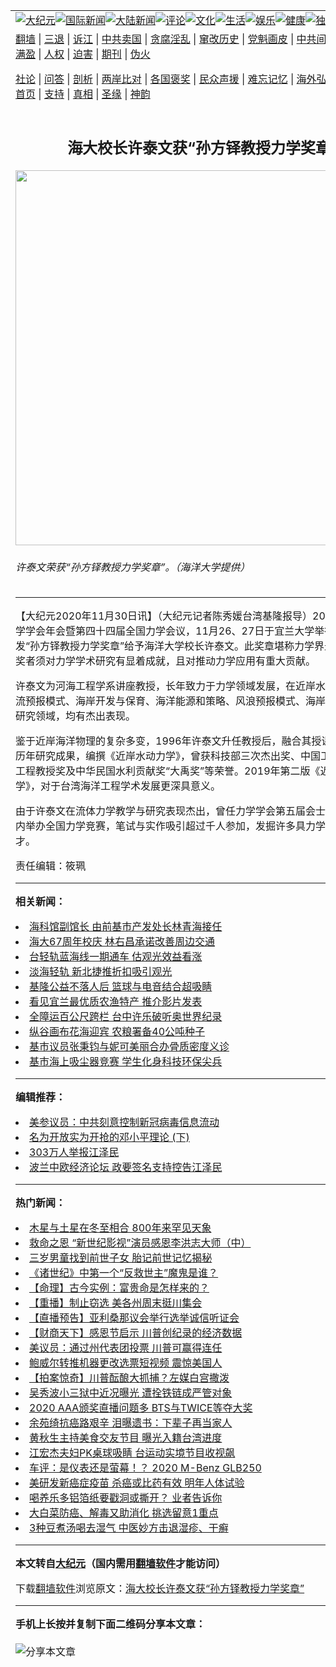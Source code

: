 <a name="1" id="1" target="_blank"></a><span id="1"></span>
<table align=center border="0"><tr><td colspan="2" VALIGN=TOP><a href="https://github.com/oesaqp3717/djy/blob/master/gb/nsc413.md#1"><img src="https://raw.githubusercontent.com/oesaqp3717/www/master/t/djy/1.jpg" title="大纪元"></a><a href="https://github.com/oesaqp3717/djy/blob/master/gb/n24hr.md#1"><img src="https://raw.githubusercontent.com/oesaqp3717/www/master/t/djy/3.jpg" title="国际新闻"></a><a href="https://github.com/oesaqp3717/djy/blob/master/gb/nsc413.md#1"><img src="https://raw.githubusercontent.com/oesaqp3717/www/master/t/djy/4.jpg" title="大陆新闻"></a><a href="https://github.com/oesaqp3717/djy/blob/master/gb/news392.md#1"><img src="https://raw.githubusercontent.com/oesaqp3717/www/master/t/djy/5.jpg" title="评论"></a><a href="https://github.com/oesaqp3717/djy/blob/master/gb/news2007.md#1"><img src="https://raw.githubusercontent.com/oesaqp3717/www/master/t/djy/6.jpg" title="文化"></a><a href="https://github.com/oesaqp3717/djy/blob/master/gb/news2008.md#1"><img src="https://raw.githubusercontent.com/oesaqp3717/www/master/t/djy/7.jpg" title="生活"></a><a href="https://github.com/oesaqp3717/djy/blob/master/gb/ncyule.md#1"><img src="https://raw.githubusercontent.com/oesaqp3717/www/master/t/djy/8.jpg" title="娱乐"></a><a href="https://github.com/oesaqp3717/djy/blob/master/gb/nsc1002.md#1"><img src="https://raw.githubusercontent.com/oesaqp3717/www/master/t/djy/9.jpg" title="健康"><a href="https://github.com/oesaqp3717/djy/blob/master/gb/nf6092.md#1"><img src="https://raw.githubusercontent.com/oesaqp3717/www/master/t/djy/10a.jpg" title="独家"></a><a href="https://github.com/oesaqp3717/djy/blob/master/gb/nf4514.md#1"><img src="https://raw.githubusercontent.com/oesaqp3717/www/master/t/djy/12a.jpg" title="头条"></a></td></tr>
<tr><td colspan="2" VALIGN=TOP><a target="_blank" href="https://github.com/oesaqp3717/www/blob/master/README.md?zsrh#1">翻墙</a> | <a target="_blank" href="https://github.com/oesaqp3717/djy/blob/master/gb/nf5657.md#1">三退</a> | <a target="_blank" href="https://github.com/oesaqp3717/djy/blob/master/gb/nf6124.md#1">诉江</a> | <a target="_blank" href="https://github.com/oesaqp3717/djy/blob/master/gb/nf1176117.md#1">中共卖国</a> | <a target="_blank" href="https://github.com/oesaqp3717/djy/blob/master/gb/nf5773.md#1">贪腐淫乱</a> | <a target="_blank" href="https://github.com/oesaqp3717/djy/blob/master/gb/nf1176115.md#1">窜改历史</a> | <a target="_blank" href="https://github.com/oesaqp3717/djy/blob/master/gb/nf1176107.md#1">党魁画皮</a> | <a target="_blank" href="https://github.com/oesaqp3717/djy/blob/master/gb/nf1320400.md#1">中共间谍</a> | <a target="_blank" href="https://github.com/oesaqp3717/djy/blob/master/gb/nf1176114.md#1">破坏传统</a> | <a target="_blank" href="https://github.com/oesaqp3717/ntdtv/blob/master/gb/prog447_1.md#1">恶贯满盈</a> | <a target="_blank" href="https://github.com/oesaqp3717/djy/blob/master/gb/ncid278.md#1">人权</a> | <a target="_blank" href="https://github.com/oesaqp3717/djy/blob/master/gb/nf1176111.md#1">迫害</a> | <a target="_blank" href="https://gitlab.com/szzdlab/mh-qikan/blob/master/README.md#1">期刊</a> | <a target="_blank" href="https://github.com/oesaqp3717/djy/blob/master/gb/nf5562.md#1">伪火</a></p><p><a target="_blank" href="https://github.com/oesaqp3717/djy/blob/master/gb/9p.md#1">社论</a> | <a target="_blank" href="https://github.com/oesaqp3717/djy/blob/master/gb/nf4378.md#1">问答</a> | <a target="_blank" href="https://github.com/oesaqp3717/djy/blob/master/gb/nf5792.md#1">剖析</a> | <a target="_blank" href="https://github.com/oesaqp3717/djy/blob/master/gb/nf5735.md#1">两岸比对</a> | <a target="_blank" href="https://github.com/oesaqp3717/djy/blob/master/gb/nf6119.md#1">各国褒奖</a> | <a target="_blank" href="https://github.com/oesaqp3717/djy/blob/master/gb/nf6120.md#1">民众声援</a> | <a target="_blank" href="https://github.com/oesaqp3717/djy/blob/master/gb/nf1188594.md#1">难忘记忆</a> | <a target="_blank" href="https://github.com/oesaqp3717/djy/blob/master/gb/nf3180.md#1">海外弘传</a> | <a target="_blank" href="https://github.com/oesaqp3717/djy/blob/master/gb/nf5410.md#1">万人上访</a> | <a target="_blank" href="https://github.com/oesaqp3717/www/blob/master/README.md?zsrh#1">平台首页</a> | <a target="_blank" href="https://github.com/oesaqp3717/djy/blob/master/gb/nf4386.md#1">支持</a> | <a target="_blank" href="https://github.com/oesaqp3717/djy/blob/master/gb/nf4389.md#1">真相</a> | <a target="_blank" href="https://github.com/oesaqp3717/djy/blob/master/gb/nf5790.md#1">圣缘</a> | <a target="_blank" href="https://github.com/oesaqp3717/djy/blob/master/gb/nf4786.md#1">神韵</a></td></tr>
<tr><td VALIGN=TOP width="626"><h2 align=center>海大校长许泰文获“孙方铎教授力学奖章”</h2>
<img width="600" src="https://i.epochtimes.com/assets/uploads/2020/11/471901-600x400.jpg" />
<h6>许泰文荣获“孙方铎教授力学奖章”。（海洋大学提供）
</h6>
<hr>
<p>【大纪元2020年11月30日讯】（大纪元记者陈秀媛台湾基隆报导）2020中华民国力学学会年会暨第四十四届全国力学会议，11月26、27日于宜兰大学举行，会中颁发“孙方铎教授力学奖章”给予<ahref="https://github.com/oesaqp3717/djy/blob/master/gb/tag/%E6%B5%B7%E6%B4%8B%E5%A4%A7%E5%AD%A6.md#1">海洋大学</a>校长许泰文。此奖章堪称力学界最高荣誉，获奖者须对力学学术研究有显着成就，且对推动力学应用有重大贡献。</p>
<p>许泰文为河海工程学系讲座教授，长年致力于力学领域发展，在近岸水动力学、波潮流预报模式、海岸开发与保育、海洋能源和策略、风浪预报模式、海岸与地形变迁等研究领域，均有杰出表现。</p>
<p>鉴于近岸海洋物理的复杂多变，1996年许泰文升任教授后，融合其授课教材内容与历年研究成果，编撰《近岸水动力学》，曾获科技部三次杰出奖、中国工程师学会杰出工程教授奖及中华民国水利贡献奖“大禹奖”等荣誉。2019年第二版《近岸水动力学》，对于台湾海洋工程学术发展更深具意义。</p>
<p>由于许泰文在流体力学教学与研究表现杰出，曾任力学学会第五届会士及秘书长，任内举办全国力学竞赛，笔试与实作吸引超过千人参加，发掘许多具力学潜力的优秀人才。</p>
<p>责任编辑：筱珮</p>

<hr>


<strong>相关新闻：</strong>
<li><a href="https://github.com/oesaqp3717/djy/blob/master/gb/20/10/12/n12470067.md#1">海科馆副馆长  由前基市产发处长林青海接任</a></li>
<li><a href="https://github.com/oesaqp3717/djy/blob/master/gb/20/10/17/n12482676.md#1">海大67周年校庆 林右昌承诺改善周边交通</a></li>
<li><a href="https://github.com/oesaqp3717/djy/blob/master/gb/20/11/15/n12550873.md#1">台轻轨蓝海线一期通车 估观光效益看涨</a></li>
<li><a href="https://github.com/oesaqp3717/djy/blob/master/gb/20/11/19/n12561155.md#1">淡海轻轨 新北捷推折扣吸引观光</a></li>
<li><a href="https://github.com/oesaqp3717/djy/blob/master/gb/20/11/20/n12563347.md#1">基隆公益不落人后 篮球与电音结合超吸睛</a></li>
<li><a href="https://github.com/oesaqp3717/djy/blob/master/gb/20/11/30/n12584994.md#1">看见宜兰最优质农渔特产 推介影片发表</a></li>
<li><a href="https://github.com/oesaqp3717/djy/blob/master/gb/20/11/29/n12583223.md#1">全障运百公尺跨栏 台中许乐破听奥世界纪录</a></li>
<li><a href="https://github.com/oesaqp3717/djy/blob/master/gb/20/11/29/n12583124.md#1">纵谷画布花海迎宾 农粮署备40公吨种子</a></li>
<li><a href="https://github.com/oesaqp3717/djy/blob/master/gb/20/11/29/n12583056.md#1">基市议员张秉钧与妮可美丽合办骨质密度义诊</a></li>
<li><a href="https://github.com/oesaqp3717/djy/blob/master/gb/20/11/29/n12583014.md#1">基市海上吸尘器竞赛  学生化身科技环保尖兵</a></li>
<hr>


<strong>编辑推荐：</strong>
<li><a href="https://github.com/onzhi266/djy/blob/master/gb/20/2/22/n11887949.md#1">美参议员：中共刻意控制新冠病毒信息流动</a></li>
<li><a href="https://github.com/tsiac2612/djy/blob/master/gb/18/3/2/n10185925.md#1" target="_blank">名为开放实为开抢的邓小平理论 (下)</a></li><li><a href="https://github.com/oesaqp3717/djy/blob/master/gb/18/12/9/n10900044.md?dfh#1" target="_blank">303万人举报江泽民</a></li><li><a href="https://github.com/tsiac2612/djy/blob/master/gb/18/9/11/n10706291.md#1" target="_blank">波兰中欧经济论坛 政要签名支持控告江泽民</a></li>
<hr>

<strong>热门新闻：</strong>
<li><a href="https://github.com/oesaqp3717/djy/blob/master/gb/20/11/26/n12576644.md#1">木星与土星在冬至相合 800年来罕见天象</a></li>
<li><a href="https://github.com/oesaqp3717/djy/blob/master/gb/20/11/25/n12575381.md#1">救命之恩 “新世纪影视”演员感恩李洪志大师（中）</a></li>
<li><a href="https://github.com/oesaqp3717/djy/blob/master/gb/20/11/2/n12519137.md#1">三岁男童找到前世子女  胎记前世记忆揭秘</a></li>
<li><a href="https://github.com/oesaqp3717/djy/blob/master/gb/20/11/20/n12563807.md#1">《诸世纪》中第一个“反救世主”魔鬼是谁？</a></li>
<li><a href="https://github.com/oesaqp3717/djy/blob/master/gb/20/10/27/n12504603.md#1">【命理】古今实例：富贵命是怎样来的？</a></li>
<li><a href="https://github.com/oesaqp3717/djy/blob/master/gb/20/11/26/n12577815.md#1">【重播】制止窃选 美各州周末挺川集会</a></li>
<li><a href="https://github.com/oesaqp3717/djy/blob/master/gb/20/11/28/n12582063.md#1">【直播预告】亚利桑那议会举行选举诚信听证会</a></li>
<li><a href="https://github.com/oesaqp3717/djy/blob/master/gb/20/11/28/n12581710.md#1">【财商天下】感恩节启示 川普创纪录的经济数据</a></li>
<li><a href="https://github.com/oesaqp3717/djy/blob/master/gb/20/11/28/n12580663.md#1">美议员：通过州代表团投票 川普可赢得连任</a></li>
<li><a href="https://github.com/oesaqp3717/djy/blob/master/gb/20/11/28/n12581024.md#1">鲍威尔转推机器更改选票短视频 震惊美国人</a></li>
<li><a href="https://github.com/oesaqp3717/djy/blob/master/gb/20/11/28/n12581019.md#1">【拍案惊奇】川普酝酿大抓捕？左媒白宫撒泼</a></li>
<li><a href="https://github.com/oesaqp3717/djy/blob/master/gb/20/11/27/n12580299.md#1">吴秀波小三狱中近况曝光 遭拴铁链成严管对象</a></li>
<li><a href="https://github.com/oesaqp3717/djy/blob/master/gb/20/11/28/n12581592.md#1">2020 AAA颁奖直播问题多 BTS与TWICE等夺大奖</a></li>
<li><a href="https://github.com/oesaqp3717/djy/blob/master/gb/20/11/27/n12579270.md#1">余苑绮抗癌路艰辛 泪曝遗书：下辈子再当家人</a></li>
<li><a href="https://github.com/oesaqp3717/djy/blob/master/gb/20/11/27/n12580607.md#1">黄秋生主持美食交友节目 曝光入籍台湾进度</a></li>
<li><a href="https://github.com/oesaqp3717/djy/blob/master/gb/20/11/27/n12579399.md#1">江宏杰夫妇PK桌球吸睛 台运动实境节目收视飙</a></li>
<li><a href="https://github.com/oesaqp3717/djy/blob/master/gb/20/11/28/n12580877.md#1">车评：是仪表还是萤幕！？ 2020 M-Benz GLB250</a></li>
<li><a href="https://github.com/oesaqp3717/djy/blob/master/gb/20/11/24/n12572282.md#1">美研发新癌症疫苗 杀癌或比药有效 明年人体试验</a></li>
<li><a href="https://github.com/oesaqp3717/djy/blob/master/gb/20/11/29/n12582680.md#1">喝养乐多铝箔纸要戳洞或撕开？ 业者告诉你</a></li>
<li><a href="https://github.com/oesaqp3717/djy/blob/master/gb/20/11/25/n12574800.md#1">大白菜防癌、解毒又助消化 挑选留意1重点</a></li>
<li><a href="https://github.com/oesaqp3717/djy/blob/master/gb/20/11/23/n12570471.md#1">3种豆煮汤喝去湿气 中医妙方击退湿疹、干癣</a></li>
<hr>

<strong>本文转自<a href="https://www.epochtimes.com">大纪元</a>（国内需用<a href="https://github.com/oesaqp3717/www/blob/master/README.md#8">翻墙软件</a>才能访问）</strong><p>下载<a href="https://github.com/oesaqp3717/www/blob/master/README.md#8">翻墙软件</a>浏览原文：<a href="https://www.epochtimes.com/gb/20/11/30/n12585147.htm">海大校长许泰文获“孙方铎教授力学奖章”</a></p><hr>

<strong>手机上长按并复制下面二维码分享本文章：</strong><br><br><img src="https://chart.apis.google.com/chart?cht=qr&chs=240x240&choe=UTF-8&chld=M|2&chl=https://github.com/oesaqp3717/djy/blob/master/gb/20/11/30/n12585147.md%231" title="分享本文章"></td><td VALIGN=TOP><a href="https://github.com/oesaqp3717/djy/blob/master/gb/16/1/21/n4622075.md?dfh#1" target="_blank"><img src="https://raw.githubusercontent.com/oesaqp3717/djy/master/gb/300/wei-f1.jpg" title="中共的伪火骗局"  alt="中共的伪火骗局"></a><br><a href="https://github.com/oesaqp3717/www/blob/master/README.md?dfh#9" target="_blank"><img src="https://raw.githubusercontent.com/oesaqp3717/djy/master/gb/300/yong-h.jpg" title="永恒的见证"  alt="永恒的见证"></a><br><a href="https://github.com/oesaqp3717/djy/blob/master/gb/13/9/29/n3974789.md?dfh#1" target="_blank"><img src="https://raw.githubusercontent.com/oesaqp3717/djy/master/gb/300/shang-lnz.jpg" title="善良女子被中共投男牢"  alt="善良女子被中共投男牢"></a><br><a href="https://github.com/oesaqp3717/djy/blob/master/gb/16/3/16/n4663449.md?dfh#1" target="_blank"><img src="https://raw.githubusercontent.com/oesaqp3717/djy/master/gb/300/huo-z3.jpg" title="警卫目击活摘器官"  alt="警卫目击活摘器官"></a><br><a href="https://github.com/oesaqp3717/djy/blob/master/gb/16/8/7/n8177641.md?dfh#1" target="_blank"><img src="https://raw.githubusercontent.com/oesaqp3717/djy/master/gb/300/huo-z4.jpg" title="证人描述活摘恐怖"  alt="证人描述活摘恐怖"></a><br><a href="https://github.com/oesaqp3717/djy/blob/master/gb/10/4/19/n2881569.md?dfh#1" target="_blank"><img src="https://raw.githubusercontent.com/oesaqp3717/djy/master/gb/300/huo-z1.jpg" title="揭开活摘器官黑幕"  alt="揭开活摘器官黑幕"></a><br><a href="https://github.com/oesaqp3717/djy/blob/master/gb/10/11/7/n3077476.md?dfh#1" target="_blank"><img src="https://raw.githubusercontent.com/oesaqp3717/djy/master/gb/300/ma-ks.jpg" title="马克思的成魔之路"  alt="马克思的成魔之路"></a><br><a href="https://github.com/oesaqp3717/djy/blob/master/gb/14/6/9/n4173977.md?dfh#1" target="_blank"><img src="https://raw.githubusercontent.com/oesaqp3717/djy/master/gb/300/chang-zs.jpg" title="藏字石 蕴天机"  alt="藏字石 蕴天机"></a><br><a href="https://github.com/oesaqp3717/djy/blob/master/gb/18/5/10/n10381511.md?dfh#1" target="_blank"><img src="https://raw.githubusercontent.com/oesaqp3717/djy/master/gb/300/st1.jpg" title="关注3亿人三退"  alt="关注3亿人三退"></a><br><a href="https://github.com/oesaqp3717/djy/blob/master/gb/18/3/21/n10237682.md?dfh#1" target="_blank"><img src="https://raw.githubusercontent.com/oesaqp3717/djy/master/gb/300/jie-t.jpg" title="解体中共复兴中华"  alt="解体中共复兴中华"></a><br><a href="https://github.com/oesaqp3717/djy/blob/master/gb/9/2/9/n2422991.md?dfh#1" target="_blank"><img src="https://raw.githubusercontent.com/oesaqp3717/djy/master/gb/300/gao-zs.jpg" title="中共迫害良心律师"  alt="中共迫害良心律师"></a><br><a href="https://github.com/oesaqp3717/djy/blob/master/gb/18/12/9/n10900044.md?dfh#1" target="_blank"><img src="https://raw.githubusercontent.com/oesaqp3717/djy/master/gb/300/sj1.jpg" title="303万人举报江泽民"  alt="303万人举报江泽民"></a><br><a href="https://github.com/oesaqp3717/djy/blob/master/gb/18/8/28/n10672014.md?dfh#1" target="_blank"><img src="https://raw.githubusercontent.com/oesaqp3717/djy/master/gb/300/sj2.jpg" title="这些官员为何起诉江泽民"  alt="这些官员为何起诉江泽民"></a><br><a href="https://github.com/oesaqp3717/djy/blob/master/gb/8/12/18/n2367165.md?dfh#1" target="_blank"><img src="https://raw.githubusercontent.com/oesaqp3717/djy/master/gb/300/liangan.jpg" title="海峡两岸的强烈对比"  alt="海峡两岸的强烈对比"></a><br><a href="https://github.com/oesaqp3717/djy/blob/master/gb/15/12/10/n4593139.md?dfh#1" target="_blank"><img src="https://raw.githubusercontent.com/oesaqp3717/djy/master/gb/300/jia-ndzl.jpg" title="加拿大总理的贺信"  alt="加拿大总理的贺信"></a><br><a href="https://github.com/oesaqp3717/djy/blob/master/gb/11/6/17/n3289382.md?dfh#1" target="_blank"><img src="https://raw.githubusercontent.com/oesaqp3717/djy/master/gb/300/xiao-wd.jpg" title="探寻真相兼听则明"  alt="探寻真相兼听则明"></a><br><a href="https://github.com/oesaqp3717/djy/blob/master/gb/18/10/27/n10812623.md?dfh#1" target="_blank"><img src="https://raw.githubusercontent.com/oesaqp3717/djy/master/gb/300/yindu.jpg" title="印度媒体报道东方"  alt="印度媒体报道东方"></a><br><a href="https://github.com/oesaqp3717/djy/blob/master/gb/18/6/9/n10469652.md?dfh#1" target="_blank"><img src="https://raw.githubusercontent.com/oesaqp3717/djy/master/gb/300/xie-j.jpg" title="不一样的海外校园"  alt="不一样的海外校园"></a><br><a href="https://github.com/oesaqp3717/djy/blob/master/gb/7/4/5/n1669415.md?dfh#1" target="_blank"><img src="https://raw.githubusercontent.com/oesaqp3717/djy/master/gb/300/li-up.jpg" title="从大师到徒弟的传奇"  alt="从大师到徒弟的传奇"></a><br><a href="https://github.com/oesaqp3717/djy/blob/master/gb/17/5/26/n9191512.md?dfh#1" target="_blank"><img src="https://raw.githubusercontent.com/oesaqp3717/djy/master/gb/300/zfl2.jpg" title="亿万人与东方一本奇书"  alt="亿万人与东方一本奇书"></a><br><a href="https://github.com/oesaqp3717/djy/blob/master/gb/13/11/27/n4020290.md?dfh#1" target="_blank"><img src="https://raw.githubusercontent.com/oesaqp3717/djy/master/gb/300/zhen-h.jpg" title="大陆见不到的震撼场面"  alt="大陆见不到的震撼场面"></a><br><a href="https://github.com/oesaqp3717/djy/blob/master/gb/15/7/17/n4482910.md?dfh#1" target="_blank"><img src="https://raw.githubusercontent.com/oesaqp3717/djy/master/gb/300/dalu-sk.jpg" title="人心向善 大陆当初盛况"  alt="人心向善 大陆当初盛况"></a><br><a href="https://github.com/oesaqp3717/djy/blob/master/gb/19/1/5/n10955468.md?dfh#1" target="_blank"><img src="https://raw.githubusercontent.com/oesaqp3717/djy/master/gb/300/zfl1.jpg" title="追寻真理 这书讲什么"  alt="追寻真理 这书讲什么"></a><br><a href="https://github.com/oesaqp3717/www/blob/master/README.md?dfh#1" target="_blank"><img src="https://raw.githubusercontent.com/oesaqp3717/djy/master/gb/300/fq1.jpg" title="下载免费翻墙软件"  alt="下载免费翻墙软件"></a><br></td></tr></table>
